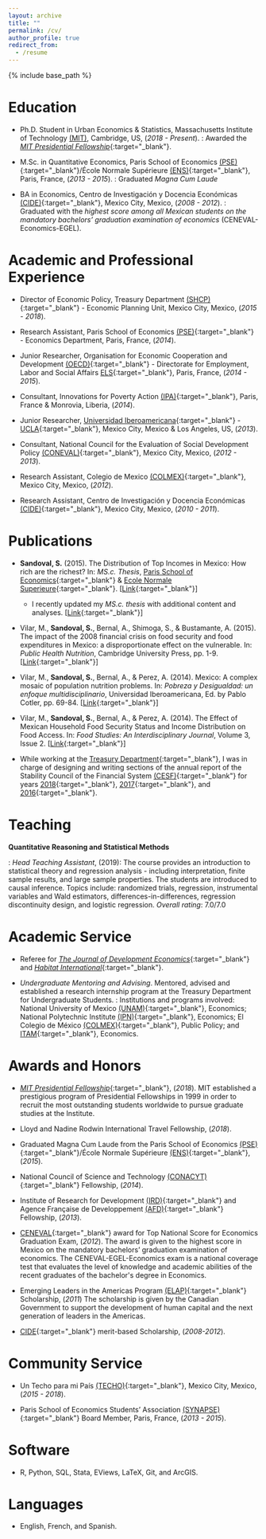 ```yaml
---
layout: archive
title: ""
permalink: /cv/
author_profile: true
redirect_from:
  - /resume
---
```


{% include base_path %}

# Education

* Ph.D. Student in Urban Economics & Statistics, Massachusetts Institute of Technology [(MIT)](https://www.mit.edu/), Cambridge, US, (*2018 - Present*).
:   Awarded the [*MIT Presidential Fellowship*](https://web.mit.edu/provost/presfellow/){:target="_blank"}.  
<p></p>

* M.Sc. in Quantitative Economics, Paris School of Economics [(PSE)](https://www.parisschoolofeconomics.eu/en/){:target="_blank"}/École Normale Supérieure [(ENS)](http://www.ens.fr/en){:target="_blank"}, Paris, France, (*2013 - 2015*).
:   Graduated *Magna Cum Laude*
<p></p>

* BA in Economics, Centro de Investigación y Docencia Económicas [(CIDE)](https://www.cide.edu/de/){:target="_blank"}, Mexico City, Mexico, (*2008 - 2012*).
:   Graduated with the *highest score among all Mexican students on the mandatory bachelors’ graduation examination of economics* (CENEVAL-Economics-EGEL).
<p></p>

# Academic and Professional Experience

* Director of Economic Policy, Treasury Department [(SHCP)](https://www.gob.mx/hacienda){:target="_blank"} - Economic Planning Unit, Mexico City, Mexico, (*2015 - 2018*).
<p></p>

* Research Assistant, Paris School of Economics [(PSE)](https://www.parisschoolofeconomics.eu/en/){:target="_blank"} - Economics Department, Paris, France, (*2014*).
<p></p>

* Junior Researcher, Organisation for Economic Cooperation and Development [(OECD)](http://www.oecd.org/){:target="_blank"} - Directorate for Employment, Labor and Social Affairs [ELS](https://www.oecd.org/els/){:target="_blank"}, Paris, France, (*2014 - 2015*).
<p></p>

* Consultant, Innovations for Poverty Action [(IPA)](https://www.poverty-action.org/){:target="_blank"}, Paris, France & Monrovia, Liberia, (*2014*).
<p></p>

* Junior Researcher, [Universidad Iberoamericana](https://ibero.mx/){:target="_blank"} - [UCLA](http://www.ucla.edu/){:target="_blank"}, Mexico City, Mexico & Los Angeles, US, (*2013*).
<p></p>

* Consultant, National Council for the Evaluation of Social Development Policy [(CONEVAL)](https://www.coneval.org.mx/Paginas/principal.aspx){:target="_blank"}, Mexico City, Mexico, (*2012 - 2013*).
<p></p>

* Research Assistant, Colegio de Mexico [(COLMEX)](https://www.colmex.mx/){:target="_blank"}, Mexico City, Mexico, (*2012*).
<p></p>

* Research Assistant, Centro de Investigación y Docencia Económicas [(CIDE)](https://www.cide.edu/de/){:target="_blank"}, Mexico City, Mexico, (*2010 - 2011*).
<p></p>

# Publications

* **Sandoval, S.** (2015). The Distribution of Top Incomes in Mexico: How rich are the richest? In: *MS.c. Thesis*, [Paris School of Economics](https://www.parisschoolofeconomics.eu/en/){:target="_blank"} & [Ecole Normale Superieure](http://www.ens.fr/en){:target="_blank"}. [[Link](https://sebastian-olascoaga.github.io/files/inequality_mexico_2015.pdf){:target="_blank"}]

  + I recently updated my *MS.c. thesis* with additional content and analyses. [[Link](https://sebastian-olascoaga.github.io/files/inequality_mexico_2017.pdf){:target="_blank"}]

* Vilar, M., **Sandoval, S.**, Bernal, A., Shimoga, S., & Bustamante, A. (2015). The impact of the 2008 financial crisis on food security and food expenditures in Mexico: a disproportionate effect on the vulnerable. In: *Public Health Nutrition*, Cambridge University Press, pp. 1-9. [[Link](https://sebastian-olascoaga.github.io/files/FinalPHN.pdf){:target="_blank"}]

* Vilar, M., **Sandoval, S.**, Bernal, A., & Perez, A. (2014). Mexico: A complex mosaic of population nutrition problems. In: *Pobreza y Desigualdad: un enfoque multidisciplinario*, Universidad Iberoamericana, Ed. by Pablo Cotler, pp. 69-84. [[Link](https://sebastian-olascoaga.github.io/files/CapPobrezayDesigualdad.pdf){:target="_blank"}]

* Vilar, M., **Sandoval, S.**, Bernal, A., & Perez, A. (2014). The Effect of Mexican Household Food Security Status and Income Distribution on Food Access. In: *Food Studies: An Interdisciplinary Journal*, Volume 3, Issue 2. [[Link](https://sebastian-olascoaga.github.io/files/FoodStudies.pdf){:target="_blank"}]

* While working at the [Treasury Department](https://www.gob.mx/hacienda){:target="_blank"}, I was in charge of designing and writing sections of the annual report of the Stability Council of the Financial System [(CESF)](https://www.cesf.gob.mx/){:target="_blank"} for years [2018](https://sebastian-olascoaga.github.io/files/2018_informe_anual_cesf.pdf){:target="_blank"}, [2017](https://sebastian-olascoaga.github.io/files/2017_informe_anual_cesf.pdf){:target="_blank"}, and [2016](https://sebastian-olascoaga.github.io/files/2016_informe_anual_cesf.pdf){:target="_blank"}.
<p></p>

# Teaching

**Quantitative Reasoning and Statistical Methods**

 :   *Head Teaching Assistant*, (2019): The course provides an introduction to statistical theory and regression analysis - including interpretation, finite sample results, and large sample properties. The students are introduced to causal inference. Topics include: randomized trials, regression, instrumental variables and Wald estimators, differences-in-differences, regression discontinuity design, and logistic regression. *Overall rating*: 7.0/7.0
 <p></p>

# Academic Service

* Referee for [*The Journal of Development Economics*](https://www.journals.elsevier.com/journal-of-development-economics){:target="_blank"} and [*Habitat International*](https://www.journals.elsevier.com/habitat-international){:target="_blank"}.

* *Undergraduate Mentoring and Advising*. Mentored, advised and established a research internship program at the Treasury Department for Undergraduate Students.
:   Institutions and programs involved: National University of Mexico [(UNAM)](https://www.unam.mx/){:target="_blank"}, Economics; National Polytechnic Institute [(IPN)](https://www.ipn.mx/){:target="_blank"}, Economics; El Colegio de México [(COLMEX)](https://www.colmex.mx/){:target="_blank"}, Public Policy; and [ITAM](https://www.itam.mx/){:target="_blank"}, Economics.

# Awards and Honors

* [*MIT Presidential Fellowship*](https://web.mit.edu/provost/presfellow/){:target="_blank"}, (*2018*). MIT established a prestigious program of Presidential Fellowships in 1999 in order to recruit the most outstanding students worldwide to pursue graduate studies at the Institute.
<p></p>

* Lloyd and Nadine Rodwin International Travel Fellowship, (*2018*).
<p></p>

* Graduated Magna Cum Laude from the Paris School of Economics [(PSE)](https://www.parisschoolofeconomics.eu/en/){:target="_blank"}/École Normale Supérieure [(ENS)](http://www.ens.fr/en){:target="_blank"}, (*2015*).
<p></p>

* National Council of Science and Technology [(CONACYT)](https://www.conacyt.gob.mx/){:target="_blank"} Fellowship, (*2014*).
<p></p>

* Institute of Research for Development [(IRD)](https://en.ird.fr/){:target="_blank"} and Agence Française de Developpement [(AFD)](https://www.afd.fr/en){:target="_blank"} Fellowship, (*2013*).
<p></p>

* [CENEVAL](http://www.ceneval.edu.mx/){:target="_blank"} award for Top National Score for Economics Graduation Exam, (*2012*). The award is given to the highest score in Mexico on the mandatory bachelors’ graduation examination of economics. The CENEVAL-EGEL-Economics exam is a national coverage test that evaluates the level of knowledge and academic abilities of the recent graduates of the bachelor's degree in Economics.
<p></p>

* Emerging Leaders in the Americas Program [(ELAP)](https://www.educanada.ca/scholarships-bourses/can/institutions/elap-pfla.aspx?lang=eng){:target="_blank"} Scholarship, (*2011*) The scholarship is given by the Canadian Government to support the development of human capital and the next generation of leaders in the Americas.
<p></p>

* [CIDE](https://www.cide.edu/de/){:target="_blank"} merit-based Scholarship, (*2008-2012*).
<p></p>

# Community Service

* Un Techo para mi País [(TECHO)](https://www.techo.org/mexico/){:target="_blank"}, Mexico City, Mexico, (*2015 - 2018*).
<p></p>

* Paris School of Economics Students’ Association [(SYNAPSE)](https://www.parisschoolofeconomics.eu/en/teaching/associations-synapse-and-alumni/){:target="_blank"} Board Member, Paris, France, (*2013 - 2015*).
<p></p>

# Software

* R, Python, SQL, Stata, EViews, LaTeX, Git, and ArcGIS.
<p></p>

# Languages

*	English, French, and Spanish.
